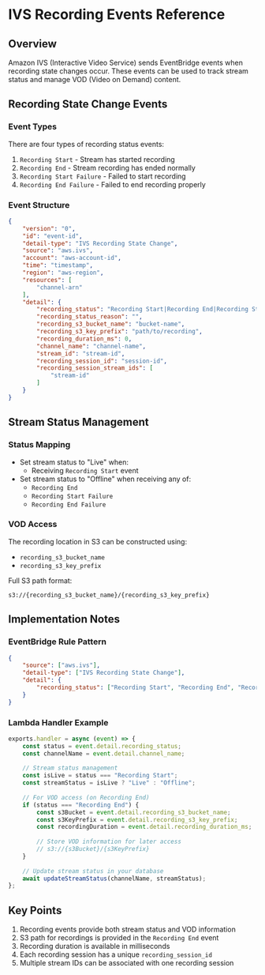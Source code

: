 # IVS Recording Events Reference

## Overview
Amazon IVS (Interactive Video Service) sends EventBridge events when recording state changes occur. These events can be used to track stream status and manage VOD (Video on Demand) content.

## Recording State Change Events

### Event Types
There are four types of recording status events:
1. `Recording Start` - Stream has started recording
2. `Recording End` - Stream recording has ended normally
3. `Recording Start Failure` - Failed to start recording
4. `Recording End Failure` - Failed to end recording properly

### Event Structure
```json
{
    "version": "0",
    "id": "event-id",
    "detail-type": "IVS Recording State Change",
    "source": "aws.ivs",
    "account": "aws-account-id",
    "time": "timestamp",
    "region": "aws-region",
    "resources": [
        "channel-arn"
    ],
    "detail": {
        "recording_status": "Recording Start|Recording End|Recording Start Failure|Recording End Failure",
        "recording_status_reason": "",
        "recording_s3_bucket_name": "bucket-name",
        "recording_s3_key_prefix": "path/to/recording",
        "recording_duration_ms": 0,
        "channel_name": "channel-name",
        "stream_id": "stream-id",
        "recording_session_id": "session-id",
        "recording_session_stream_ids": [
            "stream-id"
        ]
    }
}
```

## Stream Status Management

### Status Mapping
- Set stream status to "Live" when:
  - Receiving `Recording Start` event
- Set stream status to "Offline" when receiving any of:
  - `Recording End`
  - `Recording Start Failure`
  - `Recording End Failure`

### VOD Access
The recording location in S3 can be constructed using:
- `recording_s3_bucket_name`
- `recording_s3_key_prefix`

Full S3 path format:
```
s3://{recording_s3_bucket_name}/{recording_s3_key_prefix}
```

## Implementation Notes

### EventBridge Rule Pattern
```json
{
    "source": ["aws.ivs"],
    "detail-type": ["IVS Recording State Change"],
    "detail": {
        "recording_status": ["Recording Start", "Recording End", "Recording Start Failure", "Recording End Failure"]
    }
}
```

### Lambda Handler Example
```javascript
exports.handler = async (event) => {
    const status = event.detail.recording_status;
    const channelName = event.detail.channel_name;
    
    // Stream status management
    const isLive = status === "Recording Start";
    const streamStatus = isLive ? "Live" : "Offline";
    
    // For VOD access (on Recording End)
    if (status === "Recording End") {
        const s3Bucket = event.detail.recording_s3_bucket_name;
        const s3KeyPrefix = event.detail.recording_s3_key_prefix;
        const recordingDuration = event.detail.recording_duration_ms;
        
        // Store VOD information for later access
        // s3://{s3Bucket}/{s3KeyPrefix}
    }
    
    // Update stream status in your database
    await updateStreamStatus(channelName, streamStatus);
};
```

## Key Points
1. Recording events provide both stream status and VOD information
2. S3 path for recordings is provided in the `Recording End` event
3. Recording duration is available in milliseconds
4. Each recording session has a unique `recording_session_id`
5. Multiple stream IDs can be associated with one recording session 